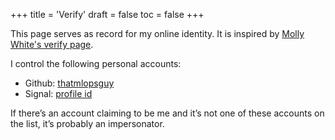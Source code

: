 +++
title = 'Verify'
draft = false
toc = false
+++

This page serves as record for my online identity. It is inspired by [Molly White's verify page](https://www.mollywhite.net/verify/).

I control the following personal accounts:

- Github: [thatmlopsguy](https://github.com/thatmlopsguy)
- Signal: [profile id](https://signal.me/#eu/tioeXhSUgbUbo7L62t5Xd3BZ9FyW--TLsacCsSNPv2biYX2gnmpMApPYBrzGnYLi)

If there’s an account claiming to be me and it’s not one of these accounts on the list, it’s probably an impersonator.
